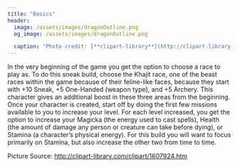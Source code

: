 ```yaml
---
title: "Basics"
header:
  image: /assets/images/dragonOutline.png
  og_image: /assets/images/dragonOutline.png

  caption: "Photo credit: [**clipart-library**](http://clipart-library.com/clipart/1607924.htm)"
---
```


 In the very beginning of the game you get the option to choose a race to play as. To do this sneak build, choose the Khajit race, one of the beast races within the game because of their feline-like faces, because they start with +10 Sneak, +5 One-Handed (weapon type), and +5 Archery. This character gives an additional boost in these three areas from the beginning. 
Once your character is created, start off by doing the first few missions available to you to increase your level. For each level increased, you get the option to increase your Magicka (the energy used to cast spells), Health (the amount of damage any person or creature can take before dying), or Stamina (a character’s physical energy). For this build you will want to focus primarily on Stamina, but also increase the other two from time to time. 


Picture Source:  http://clipart-library.com/clipart/1607924.htm